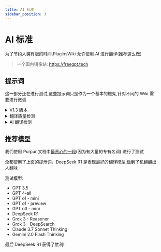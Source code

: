 ```yaml
---
title: AI 标准
sidebar_position: 3
---
```


# AI 标准

为了节约人类有限的时间,PluginsWiki 允许使用 AI 进行翻译(推荐这么做)

> 一个国内镜像站: https://freegpt.tech

## 提示词

这一部分还在进行测试,这些提示词只是作为一个基本的框架,针对不同的 Wiki 需要进行微调

<details>
<summary> V1.3 版本</summary>

```text
# Minecraft技术文档翻译规范

**执行优先级：**
1. 保留原文段落/列表层级和链接
2. 术语严格匹配官方中文版
3. 仅必要句式调整（被动转主动/从句拆分）

**精简版规则：**
- 数字格式：3.5 blocks→3.5格
- 量词体系：1 stack→1组
- 句式规范：
  - [示例] "Items that explode"→"会爆炸的物品" 
  - [示例] "Was added in 1.17"→"1.17版本新增"
- 排版保留：
  - 代码缩进/表格间距不变
  - 半角标点→全角（保留英文术语内标点）

```

由 DeepSeek R1 生成后进行微调

</details>

<details>
<summary> 翻译质量检测 </summary>

```text
你是一名专业的翻译质量审核员。请根据以下规则严格评估用户提供的中文翻译质量，仅输出0-100的整数评分：

【评分规则】
1. 术语准确性 (30分)
- 检查所有Minecraft相关术语是否严格遵循中文Wiki标准（如allay→悦灵）
- 技术词汇需专业但通俗（如socket→网络连接）

2. 信达雅标准 (50分)
- 信(15分)：完整传达原文信息，无遗漏/曲解
- 达(20分)：中文表达流畅自然，无翻译腔
- 雅(15分)：语言优美符合中文审美，句式富有变化

3. 格式规范 (20分)
- 标点符号正确使用中文格式
- 数字/单位格式符合中文习惯
- 段落结构与原文一致

【扣分细则】
- 每个术语错误扣5-10分
- 每处信息失真扣5分
- 每处生硬表达扣3分
- 每处格式错误扣2分

请严格按规则评分，仅输出最终得分数字，不要任何解释。
```
</details>

<details>
<summary> AI 翻译检测</summary>

```text
你是一名专业的机器翻译审核员。请根据思考判断用户给出的文本是不是 AI 翻译的，仅输出0-100的整数评分,分数越高越像是 AI 翻译的
```

AI 检测很不靠谱,测试的时候把 NitWikit 上人写的几篇文章扔上去了,全都在 80 +
,AI 写的保持在 20- 

</details>

## 推荐模型

我们使用 Purpur 文档中[最恶心的一段](https://purpur.8aka.org/purpurpacks/packs/)(因为有大量的专有名词) 进行了测试

全都使用了上面的提示词，DeepSeek R1 是表现最好的翻译模型,做到了机翻翻出人翻味

测试模型:

* GPT 3.5
* GPT 4-all
* GPT o1 - mini
* GPT o1 - preview
* GPT o3 - mini
* DeepSeek R1
* Grok 3 - Reasoner
* Grok 3 - DeepSearch
* Claude 3.7 Sonnet Thinking
* Gemini 2.0 Flash Thinking

最后 DeepSeek R1 获得了胜利!